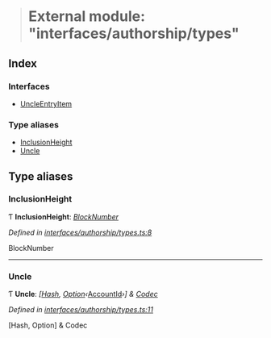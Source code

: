 > # External module: "interfaces/authorship/types"

## Index

### Interfaces

* [UncleEntryItem](../interfaces/_interfaces_authorship_types_.uncleentryitem.md)

### Type aliases

* [InclusionHeight](_interfaces_authorship_types_.md#inclusionheight)
* [Uncle](_interfaces_authorship_types_.md#uncle)

## Type aliases

###  InclusionHeight

Ƭ **InclusionHeight**: *[BlockNumber](../interfaces/_interfaceregistry_.interfaceregistry.md#blocknumber)*

*Defined in [interfaces/authorship/types.ts:8](https://github.com/polkadot-js/api/blob/54e9a81/packages/types/src/interfaces/authorship/types.ts#L8)*

BlockNumber

___

###  Uncle

Ƭ **Uncle**: *[[Hash](../interfaces/_interfaceregistry_.interfaceregistry.md#hash), [Option](../classes/_codec_option_.option.md)‹*[AccountId](../classes/_primitive_generic_accountid_.accountid.md)*›] & [Codec](../interfaces/_types_.codec.md)*

*Defined in [interfaces/authorship/types.ts:11](https://github.com/polkadot-js/api/blob/54e9a81/packages/types/src/interfaces/authorship/types.ts#L11)*

[Hash, Option<AccountId>] & Codec
